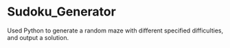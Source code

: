 # Sudoku_Generator
Used Python to generate a random maze with different specified difficulties, and output a solution.
